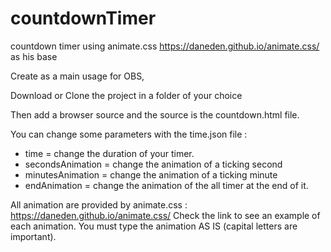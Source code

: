 # countdownTimer
countdown timer using animate.css https://daneden.github.io/animate.css/ as his base 

Create as a main usage for OBS,

Download or Clone the project in a folder of your choice

Then add a browser source and the source is the countdown.html file.

You can change some parameters with the time.json file :
- time = change the duration of your timer.
- secondsAnimation = change the animation of a ticking second
- minutesAnimation = change the animation of a ticking minute
- endAnimation = change the animation of the all timer at the end of it.

All animation are provided by animate.css : https://daneden.github.io/animate.css/
Check the link to see an example of each animation.
You must type the animation AS IS (capital letters are important).
